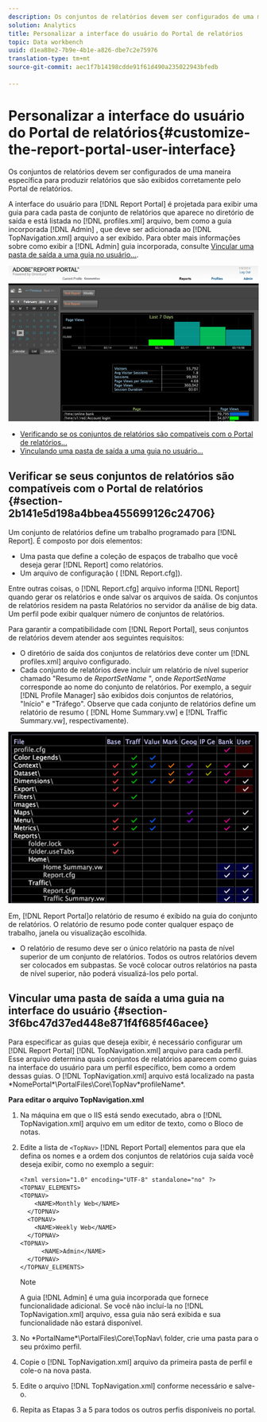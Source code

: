 ```yaml
---
description: Os conjuntos de relatórios devem ser configurados de uma maneira específica para produzir relatórios que são exibidos corretamente pelo Portal de relatórios.
solution: Analytics
title: Personalizar a interface do usuário do Portal de relatórios
topic: Data workbench
uuid: d1ea88e2-7b9e-4b1e-a826-dbe7c2e75976
translation-type: tm+mt
source-git-commit: aec1f7b14198cdde91f61d490a235022943bfedb

---
```



# Personalizar a interface do usuário do Portal de relatórios{#customize-the-report-portal-user-interface}

Os conjuntos de relatórios devem ser configurados de uma maneira específica para produzir relatórios que são exibidos corretamente pelo Portal de relatórios.

A interface do usuário para [!DNL Report Portal] é projetada para exibir uma guia para cada pasta de conjunto de relatórios que aparece no diretório de saída e está listada no [!DNL profiles.xml] arquivo, bem como a guia incorporada [!DNL Admin] , que deve ser adicionada ao [!DNL TopNavigation.xml] arquivo a ser exibido. Para obter mais informações sobre como exibir a [!DNL Admin] guia incorporada, consulte [Vincular uma pasta de saída a uma guia no usuário...](../../../home/c-rpt-oview/c-install-rpt-port/c-rpt-port-user-inter.md#section-3f6bc47d37ed448e871f4f685f46acee).

![](assets/report_portal_home.png)

* [Verificando se os conjuntos de relatórios são compatíveis com o Portal de relatórios...](../../../home/c-rpt-oview/c-install-rpt-port/c-rpt-port-user-inter.md#section-2b141e5d198a4bbea455699126c24706)
* [Vinculando uma pasta de saída a uma guia no usuário...](../../../home/c-rpt-oview/c-install-rpt-port/c-rpt-port-user-inter.md#section-3f6bc47d37ed448e871f4f685f46acee)

## Verificar se seus conjuntos de relatórios são compatíveis com o Portal de relatórios {#section-2b141e5d198a4bbea455699126c24706}

Um conjunto de relatórios define um trabalho programado para [!DNL Report]. É composto por dois elementos:

* Uma pasta que define a coleção de espaços de trabalho que você deseja gerar [!DNL Report] como relatórios.
* Um arquivo de configuração ( [!DNL Report.cfg]).

Entre outras coisas, o [!DNL Report.cfg] arquivo informa [!DNL Report] quando gerar os relatórios e onde salvar os arquivos de saída. Os conjuntos de relatórios residem na pasta Relatórios no servidor da análise de big data. Um perfil pode exibir qualquer número de conjuntos de relatórios.

Para garantir a compatibilidade com [!DNL Report Portal], seus conjuntos de relatórios devem atender aos seguintes requisitos:

* O diretório de saída dos conjuntos de relatórios deve conter um [!DNL profiles.xml] arquivo configurado.
* Cada conjunto de relatórios deve incluir um relatório de nível superior chamado &quot;Resumo de *ReportSetName* &quot;, onde *ReportSetName* corresponde ao nome do conjunto de relatórios. Por exemplo, a seguir [!DNL Profile Manager] são exibidos dois conjuntos de relatórios, &quot;Início&quot; e &quot;Tráfego&quot;. Observe que cada conjunto de relatórios define um relatório de resumo ( [!DNL Home Summary.vw] e [!DNL Traffic Summary.vw], respectivamente).

![](assets/rptPort_scrn_RptSets.png)

Em, [!DNL Report Portal]o relatório de resumo é exibido na guia do conjunto de relatórios. O relatório de resumo pode conter qualquer espaço de trabalho, janela ou visualização escolhida.

* O relatório de resumo deve ser o único relatório na pasta de nível superior de um conjunto de relatórios. Todos os outros relatórios devem ser colocados em subpastas. Se você colocar outros relatórios na pasta de nível superior, não poderá visualizá-los pelo portal.

## Vincular uma pasta de saída a uma guia na interface do usuário {#section-3f6bc47d37ed448e871f4f685f46acee}

Para especificar as guias que deseja exibir, é necessário configurar um [!DNL Report Portal] [!DNL TopNavigation.xml] arquivo para cada perfil. Esse arquivo determina quais conjuntos de relatórios aparecem como guias na interface do usuário para um perfil específico, bem como a ordem dessas guias. O [!DNL TopNavigation.xml] arquivo está localizado na pasta \*NomePortal*\PortalFiles\Core\TopNav\*profileName*.

**Para editar o arquivo TopNavigation.xml**

1. Na máquina em que o IIS está sendo executado, abra o [!DNL TopNavigation.xml] arquivo em um editor de texto, como o Bloco de notas.
1. Edite a lista de `<TopNav>` [!DNL Report Portal] elementos para que ela defina os nomes e a ordem dos conjuntos de relatórios cuja saída você deseja exibir, como no exemplo a seguir:

   ```
   <?xml version="1.0" encoding="UTF-8" standalone="no" ?>
   <TOPNAV_ELEMENTS>
   <TOPNAV>
       <NAME>Monthly Web</NAME>
     </TOPNAV>
     <TOPNAV>
       <NAME>Weekly Web</NAME>
     </TOPNAV>
   <TOPNAV> 
         <NAME>Admin</NAME> 
     </TOPNAV>
   </TOPNAV_ELEMENTS>
   ```

   >[!NOTE]
   >
   >A guia [!DNL Admin] é uma guia incorporada que fornece funcionalidade adicional. Se você não incluí-la no [!DNL TopNavigation.xml] arquivo, essa guia não será exibida e sua funcionalidade não estará disponível.

1. No \*PortalName*\PortalFiles\Core\TopNav\ folder, crie uma pasta para o seu próximo perfil.
1. Copie o [!DNL TopNavigation.xml] arquivo da primeira pasta de perfil e cole-o na nova pasta.
1. Edite o arquivo [!DNL TopNavigation.xml] conforme necessário e salve-o.
1. Repita as Etapas 3 a 5 para todos os outros perfis disponíveis no portal.

